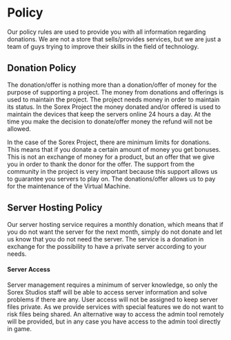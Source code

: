 # Policy
Our policy rules are used to provide you with all information regarding donations. We are not a store that sells/provides services, but we are just a team of guys trying to improve their skills in the field of technology.

## Donation Policy
The donation/offer is nothing more than a donation/offer of money for the purpose of supporting a project. The money from donations and offerings is used to maintain the project. The project needs money in order to maintain its status. In the Sorex Project the money donated and/or offered is used to maintain the devices that keep the servers online 24 hours a day. At the time you 
make the decision to donate/offer money the refund will not be allowed. 


In the case of the Sorex Project, there are minimum limits for donations. This means that if you donate a certain amount of money you get bonuses. This is not an exchange of money for a product, but an offer that we give you in order to thank the donor for the offer.
The support from the community in the project is very important because this support allows us to guarantee you servers to play on. The donations/offer allows us to pay for the maintenance of the Virtual Machine.

## Server Hosting Policy

Our server hosting service requires a monthly donation, which means that if you do not want the server for the next month, simply do not donate and let us know that you do not need the server. The service is a donation in exchange for the possibility to have a private server according to your needs.

#### Server Access

Server management requires a minimum of server knowledge, so only the Sorex Studios staff will be able to access server information and solve problems if there are any. User access will not be assigned to keep server files private. As we provide services with special features we do not want to risk files being shared. An alternative way to access the admin tool remotely will be provided, but in any case you have access to the admin tool directly in game. 